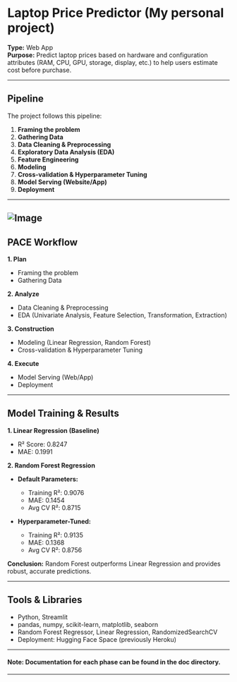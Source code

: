 # Laptop Price Predictor (My personal project)

**Type:** Web App  
**Purpose:** Predict laptop prices based on hardware and configuration attributes (RAM, CPU, GPU, storage, display, etc.) to help users estimate cost before purchase.

---

## Pipeline

The project follows this pipeline:

1. **Framing the problem**  
2. **Gathering Data**  
3. **Data Cleaning & Preprocessing**  
4. **Exploratory Data Analysis (EDA)**  
5. **Feature Engineering**  
6. **Modeling**  
7. **Cross-validation & Hyperparameter Tuning**  
8. **Model Serving (Website/App)**  
9. **Deployment**  

---
![Image](https://github.com/user-attachments/assets/4d467f4f-7a6a-4966-aa83-d08e56cdffd9)
---
## PACE Workflow

**1. Plan**  
- Framing the problem  
- Gathering Data  

**2. Analyze**  
- Data Cleaning & Preprocessing  
- EDA (Univariate Analysis, Feature Selection, Transformation, Extraction)  

**3. Construction**  
- Modeling (Linear Regression, Random Forest)  
- Cross-validation & Hyperparameter Tuning  

**4. Execute**  
- Model Serving (Web/App)  
- Deployment  
---

## Model Training & Results

**1. Linear Regression (Baseline)**  
- R² Score: 0.8247  
- MAE: 0.1991

**2. Random Forest Regression**  
- **Default Parameters:**  
  - Training R²: 0.9076  
  - MAE: 0.1454  
  - Avg CV R²: 0.8715  

- **Hyperparameter-Tuned:**  
  - Training R²: 0.9135  
  - MAE: 0.1368  
  - Avg CV R²: 0.8756  

**Conclusion:** Random Forest outperforms Linear Regression and provides robust, accurate predictions.

---

## Tools & Libraries

- Python, Streamlit  
- pandas, numpy, scikit-learn, matplotlib, seaborn  
- Random Forest Regressor, Linear Regression, RandomizedSearchCV 
- Deployment: Hugging Face Space (previously Heroku)

---

#### Note: Documentation for each phase can be found in the **doc** directory. 
---
